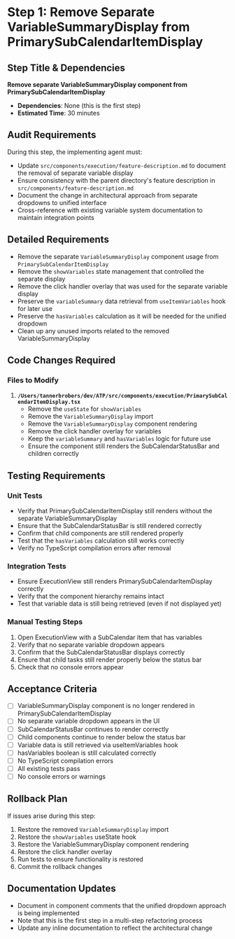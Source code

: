 # Step 1: Remove Separate VariableSummaryDisplay from PrimarySubCalendarItemDisplay

## Step Title & Dependencies
**Remove separate VariableSummaryDisplay component from PrimarySubCalendarItemDisplay**
- **Dependencies**: None (this is the first step)
- **Estimated Time**: 30 minutes

## Audit Requirements
During this step, the implementing agent must:
- Update `src/components/execution/feature-description.md` to document the removal of separate variable display
- Ensure consistency with the parent directory's feature description in `src/components/feature-description.md`
- Document the change in architectural approach from separate dropdowns to unified interface
- Cross-reference with existing variable system documentation to maintain integration points

## Detailed Requirements
- Remove the separate `VariableSummaryDisplay` component usage from `PrimarySubCalendarItemDisplay`
- Remove the `showVariables` state management that controlled the separate display
- Remove the click handler overlay that was used for the separate variable display
- Preserve the `variableSummary` data retrieval from `useItemVariables` hook for later use
- Preserve the `hasVariables` calculation as it will be needed for the unified dropdown
- Clean up any unused imports related to the removed VariableSummaryDisplay

## Code Changes Required

### Files to Modify
1. **`/Users/tannerbrobers/dev/ATP/src/components/execution/PrimarySubCalendarItemDisplay.tsx`**
   - Remove the `useState` for `showVariables`
   - Remove the `VariableSummaryDisplay` import
   - Remove the `VariableSummaryDisplay` component rendering
   - Remove the click handler overlay for variables
   - Keep the `variableSummary` and `hasVariables` logic for future use
   - Ensure the component still renders the SubCalendarStatusBar and children correctly

## Testing Requirements

### Unit Tests
- Verify that PrimarySubCalendarItemDisplay still renders without the separate VariableSummaryDisplay
- Ensure that the SubCalendarStatusBar is still rendered correctly
- Confirm that child components are still rendered properly
- Test that the `hasVariables` calculation still works correctly
- Verify no TypeScript compilation errors after removal

### Integration Tests
- Ensure ExecutionView still renders PrimarySubCalendarItemDisplay correctly
- Verify that the component hierarchy remains intact
- Test that variable data is still being retrieved (even if not displayed yet)

### Manual Testing Steps
1. Open ExecutionView with a SubCalendar item that has variables
2. Verify that no separate variable dropdown appears
3. Confirm that the SubCalendarStatusBar displays correctly
4. Ensure that child tasks still render properly below the status bar
5. Check that no console errors appear

## Acceptance Criteria
- [ ] VariableSummaryDisplay component is no longer rendered in PrimarySubCalendarItemDisplay
- [ ] No separate variable dropdown appears in the UI
- [ ] SubCalendarStatusBar continues to render correctly
- [ ] Child components continue to render below the status bar
- [ ] Variable data is still retrieved via useItemVariables hook
- [ ] hasVariables boolean is still calculated correctly
- [ ] No TypeScript compilation errors
- [ ] All existing tests pass
- [ ] No console errors or warnings

## Rollback Plan
If issues arise during this step:
1. Restore the removed `VariableSummaryDisplay` import
2. Restore the `showVariables` useState hook
3. Restore the VariableSummaryDisplay component rendering
4. Restore the click handler overlay
5. Run tests to ensure functionality is restored
6. Commit the rollback changes

## Documentation Updates
- Document in component comments that the unified dropdown approach is being implemented
- Note that this is the first step in a multi-step refactoring process
- Update any inline documentation to reflect the architectural change
